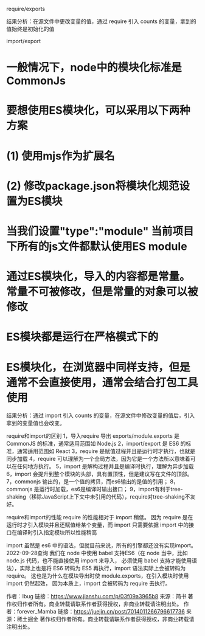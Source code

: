 require/exports
<script>
  // module.js
    let counts = 1;
    function sayHello() {
        alert(`"hello , ${counts}`)
    }

    setTimeout(() => {
    counts += 2
    }, 3000);

    module.exports = {counts, sayHello};
</script>

<script>
    // index.js
    const { counts, sayHello } = require('./module.js');
    
    // 注意此处的代码结果
    const click = () => {
        console.log('counts: ', counts) // 每次点击事件，打印的 counts 始终为 1
        sayHello(); // 1  ==》 3秒钟后 =>> 3
    }

    ...
    <!-- 此处counts始终是 1 -->
    <p>import {counts}</p> 
    <Button type="primary" onClick={click}>require </Button>
</script>

结果分析：在源文件中更改变量的值，通过 require 引入 counts 的变量，拿到的值始终是初始化的值

import/export
<script>
  // module.js
    let counts = 1;
        function sayHello() {
        alert(`"hello , ${counts}`)
    }
    setTimeout(() => {
        counts += 2
    }, 3000);
    export { counts, sayHello };
</script>

<script>
  // index.js
    import { counts, sayHello } from './module.js';
    
    // 注意此处的代码结果
    const click = () => {
        console.log('counts: ', counts) // 初始为 1， ==》 3秒钟后 =>> 3
        sayHello(); // 初始为 1， ==》 3秒钟后 =>> 3
    }

    ...
    <!-- 此counts处始终是 1 -->
    <p>import {counts}</p> 
    <Button type="primary" onClick={click}>require </Button>
</script>

# 一般情况下，node中的模块化标准是CommonJs
#  要想使用ES模块化，可以采用以下两种方案
# (1) 使用mjs作为扩展名
# (2) 修改package.json将模块化规范设置为ES模块
#     当我们设置"type":"module" 当前项目下所有的js文件都默认使用ES module

# 通过ES模块化，导入的内容都是常量。常量不可被修改，但是常量的对象可以被修改
# ES模块都是运行在严格模式下的
# ES模块化，在浏览器中同样支持，但是通常不会直接使用，通常会结合打包工具使用

结果分析：通过 import 引入 counts 的变量，在源文件中修改变量的值后，引入拿到的变量值也会改变。

require和import的区别
1，导入require 导出 exports/module.exports 是 CommonJS 的标准，通常适用范围如 Node.js
2，import/export 是 ES6 的标准，通常适用范围如 React
3，require 是赋值过程并且是运行时才执行，也就是同步加载
4，require 可以理解为一个全局方法，因为它是一个方法所以意味着可以在任何地方执行。
5，import 是解构过程并且是编译时执行，理解为异步加载
6，import 会提升到整个模块的头部，具有置顶性，但是建议写在文件的顶部。
7，commonjs 输出的，是一个值的拷贝，而es6输出的是值的引用；
8，commonjs 是运行时加载，es6是编译时输出接口；
9，import有利于tree-shaking（移除JavaScript上下文中未引用的代码），require对tree-shaking不友好。

require和import的性能
require 的性能相对于 import 稍低。
因为 require 是在运行时才引入模块并且还赋值给某个变量，而 import 只需要依据 import 中的接口在编译时引入指定模块所以性能稍高

import 虽然是 es6 中的语法，但就目前来说，所有的引擎都还没有实现import。2022-09-28查询
我们在 node 中使用 babel 支持ES6（在 node 当中，比如 node.js 代码，也不能直接使用 import 来导入，
必须使用 babel 支持才能使用语法），实际上也是将 ES6 转码为 ES5 再执行，import 语法实际上会被转码为 require。
这也是为什么在模块导出时使 module.exports，在引入模块时使用 import 仍然起效，
因为本质上，import 会被转码为 require 去执行。

作者：lbug
链接：https://www.jianshu.com/p/03f09a3965b8
来源：简书
著作权归作者所有。商业转载请联系作者获得授权，非商业转载请注明出处。
作者：forever_Mamba
链接：https://juejin.cn/post/7014011266796617736
来源：稀土掘金
著作权归作者所有。商业转载请联系作者获得授权，非商业转载请注明出处。